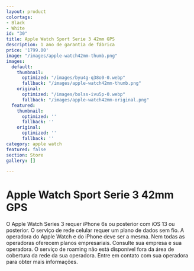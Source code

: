 ```yaml
---
layout: product
colortags:
- Black
- White
id: "30"
title: Apple Watch Sport Serie 3 42mm GPS
description: 1 ano de garantia de fábrica
price: '1799.00'
image: "/images/apple-watch42mm-thumb.png"
images:
  default:
    thumbnail:
      optimized: "/images/byu4g-q38o0-0.webp"
      fallback: "/images/apple-watch42mm-thumb.png"
    original:
      optimized: "/images/bolss-ivu5p-0.webp"
      fallback: "/images/apple-watch42mm-original.png"
  featured:
    thumbnail:
      optimized: ''
      fallback: ''
    original:
      optimized: ''
      fallback: ''
category: apple watch
featured: false
section: Store
gallery: []

---
```

# Apple Watch Sport Serie 3 42mm GPS

O Apple Watch Series 3 requer iPhone 6s ou posterior com iOS 13 ou posterior. O serviço de rede celular requer um plano de dados sem fio. A operadora do Apple Watch e do iPhone deve ser a mesma. Nem todas as operadoras oferecem planos empresariais. Consulte sua empresa e sua operadora. O serviço de roaming não está disponível fora da área de cobertura da rede da sua operadora. Entre em contato com sua operadora para obter mais informações.